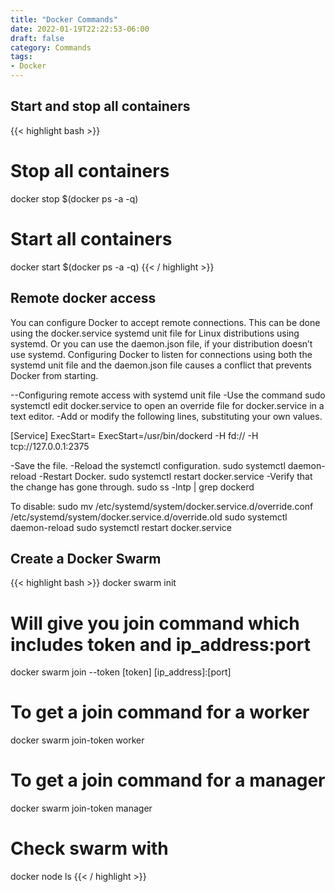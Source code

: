 ```yaml
---
title: "Docker Commands"
date: 2022-01-19T22:22:53-06:00
draft: false
category: Commands
tags:
- Docker
---
```


## Start and stop all containers

{{< highlight bash >}}
# Stop all containers
docker stop $(docker ps -a -q)
# Start all containers
docker start $(docker ps -a -q)
{{< / highlight >}}


## Remote docker access

You can configure Docker to accept remote connections. This can be done using the docker.service systemd unit file for Linux distributions using systemd. Or you can use the daemon.json file, if your distribution doesn’t use systemd. Configuring Docker to listen for connections using both the systemd unit file and the daemon.json file causes a conflict that prevents Docker from starting.

--Configuring remote access with systemd unit file
-Use the command sudo systemctl edit docker.service to open an override file for docker.service in a text editor.
-Add or modify the following lines, substituting your own values.

[Service]
ExecStart=
ExecStart=/usr/bin/dockerd -H fd:// -H tcp://127.0.0.1:2375

-Save the file.
-Reload the systemctl configuration.
  sudo systemctl daemon-reload
-Restart Docker.
  sudo systemctl restart docker.service
-Verify that the change has gone through.
  sudo ss -lntp | grep dockerd

To disable:
sudo mv /etc/systemd/system/docker.service.d/override.conf /etc/systemd/system/docker.service.d/override.old
sudo systemctl daemon-reload
sudo systemctl restart docker.service


## Create a Docker Swarm

{{< highlight bash >}}
docker swarm init
# Will give you join command which includes token and ip_address:port
docker swarm join --token [token] [ip_address]:[port]
# To get a join command for a worker
docker swarm join-token worker
# To get a join command for a manager
docker swarm join-token manager
# Check swarm with
docker node ls
{{< / highlight >}}

